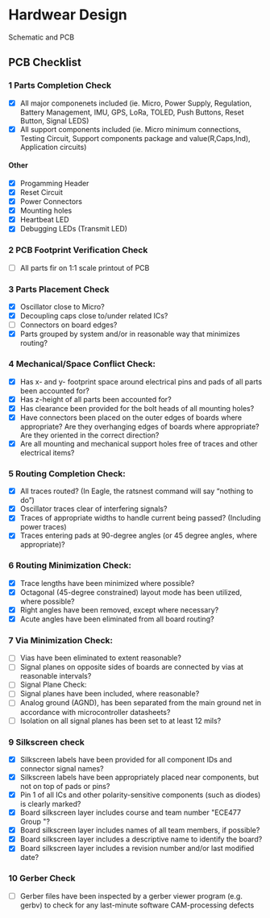 # Hardwear Design
Schematic and PCB

## PCB Checklist
### 1 Parts Completion Check
- [x] All major componenets included (ie. Micro, Power Supply, Regulation, Battery Management, IMU, GPS, LoRa, TOLED, Push Buttons, Reset Button, Signal LEDS)
- [x] All support components included (ie. Micro minimum connections, Testing Circuit, Support components package and value(R,Caps,Ind), Application circuits)
#### Other
- [x] Progamming Header 
- [x] Reset Circuit
- [x] Power Connectors
- [x] Mounting holes
- [x] Heartbeat LED
- [x] Debugging LEDs (Transmit LED)
### 2 PCB Footprint Verification Check
- [ ] All parts fir on 1:1 scale printout of PCB
### 3 Parts Placement Check
- [x] Oscillator close to Micro?
- [x] Decoupling caps close to/under related ICs?
- [ ] Connectors on board edges?
- [x] Parts grouped by system and/or in reasonable way that minimizes routing?
### 4 Mechanical/Space Conflict Check:
- [x] Has x- and y- footprint space around electrical pins and pads of all parts been accounted for?
- [x] Has z-height of all parts been accounted for?
- [x] Has clearance been provided for the bolt heads of all mounting holes?
- [x] Have connectors been placed on the outer edges of boards where appropriate? Are they overhanging edges of boards where appropriate? Are they oriented in the correct direction?
- [x] Are all mounting and mechanical support holes free of traces and other electrical items?
### 5 Routing Completion Check:
- [x] All traces routed? (In Eagle, the ratsnest command will say “nothing to do”)
- [x] Oscillator traces clear of interfering signals?
- [x] Traces of appropriate widths to handle current being passed? (Including power traces)
- [x] Traces entering pads at 90-degree angles (or 45 degree angles, where appropriate)?
### 6 Routing Minimization Check:
- [x] Trace lengths have been minimized where possible?
- [x] Octagonal (45-degree constrained) layout mode has been utilized, where possible?
- [x] Right angles have been removed, except where necessary?
- [x] Acute angles have been eliminated from all board routing?
### 7 Via Minimization Check:
- [ ] Vias have been eliminated to extent reasonable?
- [ ] Signal planes on opposite sides of boards are connected by vias at reasonable intervals?
- [ ] Signal Plane Check:
- [ ] Signal planes have been included, where reasonable?
- [ ] Analog ground (AGND), has been separated from the main ground net in accordance with microcontroller datasheets?
- [ ] Isolation on all signal planes has been set to at least 12 mils?
### 9 Silkscreen check
- [x] Silkscreen labels have been provided for all component IDs and connector signal names?
- [x] Silkscreen labels have been appropriately placed near components, but not on top of pads or pins?
- [x] Pin 1 of all ICs and other polarity-sensitive components (such as diodes) is clearly marked?
- [x] Board silkscreen layer includes course and team number "ECE477 Group <x>"?
- [x] Board silkscreen layer includes names of all team members, if possible?
- [x] Board silkscreen layer includes a descriptive name to identify the board?
- [x] Board silkscreen layer includes a revision number and/or last modified date?
### 10 Gerber Check
- [ ] Gerber files have been inspected by a gerber viewer program (e.g. gerbv) to check for any
last-minute software CAM-processing defects
